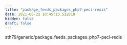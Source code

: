 ```yaml
---
title: "package_feeds_packages_php7-pecl-redis"
date: 2021-06-22 10:45:15.522018
hidden: false
draft: false
---
```


ath79/generic/package_feeds_packages_php7-pecl-redis

